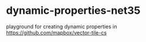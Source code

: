 # dynamic-properties-net35

playground for creating dynamic properties in https://github.com/mapbox/vector-tile-cs
